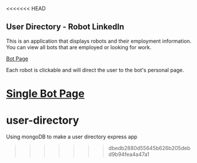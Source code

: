 <<<<<<< HEAD
## User Directory - Robot LinkedIn

This is an application that displays robots and their employment information. You can view all bots that are employed or looking for work.

[Bot Page](bot_page.png)

Each robot is clickable and will direct the user to the bot's personal page.

[Single Bot Page](one_bot.png)
=======
# user-directory
Using mongoDB to make a user directory express app 
>>>>>>> dbedb2880d55645b626b205debd9b94fea4a47a1
